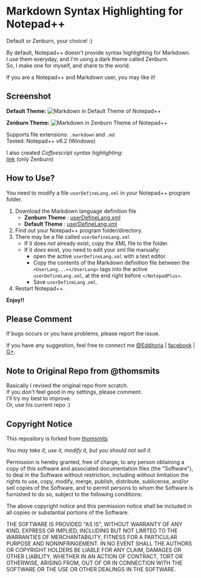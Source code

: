 # Markdown Syntax Highlighting for Notepad++

Default or Zenburn, your choice! :)

By default, Notepad++ doesn't provide syntax highlighting for Markdown.  
I use them everyday, and I'm using a dark theme called Zenburn.  
So, I make one for myself, and share to the world.

If you are a Notepad++ and Markdown user, you may like it!

## Screenshot

**Default Theme:**
![Markdown in Default Theme of Notepad++](./default_theme/markdown_npp_default_theme_screenshot.png)

**Zenburn Theme:**
![Markdown in Zenburn Theme of Notepad++](./zenburn_theme/markdown_npp_zenburn_screenshot.png)

Supports file extensions: `.markdown` and `.md`  
Tested: Notepad++ v6.2 (Windows)

I also created *Coffeescript syntax highlighting*:  
[link][coffeescript] (only Zenburn)

## How to Use?

You need to modify a file `userDefineLang.xml` in your Notepad++ program folder.  

1. Download the Markdown language definition file
     - **Zenburn Theme** : [userDefineLang.xml][zenburn_xml]
     - **Default Theme** : [userDefineLang.xml][default_xml]
2. Find out your Notepad++ program folder/directory.
3. There may be a file called `userDefineLang.xml`
     - If it does _not_ already exist, copy the XML file to the folder.
     - If it _does_ exist, you need to edit your xml file manually:
       - open the active `userDefineLang.xml` with a text editor.
       - Copy the contents of the Markdown definition file between the `<UserLang...></UserLang>` tags into the active `userDefineLang.xml`, at the end right before `</NotepadPlus>`.
       - Save `userDefineLang.xml`.
4. Restart Notepad++.

**Enjoy!!**

## Please Comment

If bugs occurs or you have problems, please report the issue.

If you have any suggestion, feel free to connect me [@Edditoria][twitter] | [facebook][fb] | [G+][gplus].

## Note to Original Repo from @thomsmits

Basically I revised the original repo from scratch.  
If you don't feel good in my settings, please comment.  
I'll try my best to improve.  
Or, use his current repo :)

## Copyright Notice

This repository is forked from [thomsmits][tomes]

*You may take it, use it, modify it, but you should not sell it.*

Permission is hereby granted, free of charge, to any person obtaining a copy
of this software and associated documentation files (the "Software"), to deal
in the Software without restriction, including without limitation the rights
to use, copy, modify, merge, publish, distribute, sublicense, and/or sell
copies of the Software, and to permit persons to whom the Software is
furnished to do so, subject to the following conditions:

The above copyright notice and this permission notice shall be included in
all copies or substantial portions of the Software.

THE SOFTWARE IS PROVIDED "AS IS", WITHOUT WARRANTY OF ANY KIND, EXPRESS OR
IMPLIED, INCLUDING BUT NOT LIMITED TO THE WARRANTIES OF MERCHANTABILITY,
FITNESS FOR A PARTICULAR PURPOSE AND NONINFRINGEMENT. IN NO EVENT SHALL THE
AUTHORS OR COPYRIGHT HOLDERS BE LIABLE FOR ANY CLAIM, DAMAGES OR OTHER
LIABILITY, WHETHER IN AN ACTION OF CONTRACT, TORT OR OTHERWISE, ARISING FROM,
OUT OF OR IN CONNECTION WITH THE SOFTWARE OR THE USE OR OTHER DEALINGS IN
THE SOFTWARE.

[coffeescript]: https://github.com/Edditoria/coffeescript_npp_zenburn
[tomes]: https://github.com/thomsmits/markdown_npp
[screen_zenburn]: /Edditoria/markdown_npp_zenburn/raw/master/zenburn_theme/markdown_npp_zenburn_screenshot.png "Markdown in Zenburn Theme of Notepad++"
[screen_default]: /Edditoria/markdown_npp_zenburn/raw/master/default_theme/markdown_npp_default_theme_screenshot.png "Markdown in Default Theme of Notepad++"
[zenburn_xml]: /Edditoria/markdown_npp_zenburn/blob/master/zenburn_theme/userDefineLang.xml
[default_xml]: /Edditoria/markdown_npp_zenburn/blob/master/default_theme/userDefineLang.xml
[twitter]: http://twitter.com/Edditoria
[fb]: http://www.facebook.com/Edditoria
[gplus]: https://plus.google.com/109579889772726782010/about